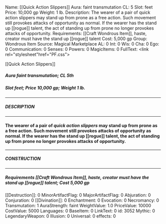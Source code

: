 Name: [[Quick Action Slippers]]
Aura: faint transmutation
CL: 5
Slot: feet
Price: 10,000 gp
Weight: 1 lb.
Description: The wearer of a pair of quick action slippers may stand up from prone as a free action. Such movement still provokes attacks of opportunity as normal. If the wearer has the stand up [[rogue]] talent, the act of standing up from prone no longer provokes attacks of opportunity.
Requirements: [[Craft Wondrous Item]], haste, creator must have the stand up [[rogue]] talent
Cost: 5,000 gp
Group: Wondrous Item
Source: Magical Marketplace
AL: 0
Int: 0
Wis: 0
Cha: 0
Ego: 0
Communication: 0
Senses: 0
Powers: 0
MagicItems: 0
FullText: <link rel="stylesheet"href="PF.css"><div class="heading"><p class="alignleft">[[Quick Action Slippers]]</p><div style="clear: both;"></div></div><div><h5><b>Aura </b>faint transmutation; <b>CL </b>5th</h5><h5><b>Slot </b>feet; <b>Price </b>10,000 gp; <b>Weight </b>1 lb.</h5></div><hr/><div><h5><b>DESCRIPTION</b></h5></div><hr/><div><h4><p>The wearer of a pair of <i>quick action slippers</i> may stand up from prone as a free action. Such movement still provokes attacks of opportunity as normal. If the wearer has the stand up [[rogue]] talent, the act of standing up from prone no longer provokes attacks of opportunity.</p></h4></div><hr/><div><h5><b>CONSTRUCTION</b></h5></div><hr/><div><h5><b>Requirements </b>[[Craft Wondrous Item]], <i>haste</i>, creator must have the stand up [[rogue]] talent; <b>Cost </b>5,000 gp</h5></div>
[[Destruction]]: 0
MinorArtifactFlag: 0
MajorArtifactFlag: 0
Abjuration: 0
Conjuration: 0
[[Divination]]: 0
Enchantment: 0
Evocation: 0
Necromancy: 0
Transmutation: 1
AuraStrength: faint
WeightValue: 1.0
PriceValue: 10000
CostValue: 5000
Languages: 0
BaseItem: 0
LinkText: 0
id: 3052
Mythic: 0
LegendaryWeapon: 0
Illusion: 0
Universal: 0
effects: 0

